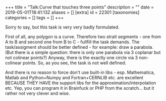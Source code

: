 +++
title = "Talk:Curve that touches three points"
description = ""
date = 2019-05-01T18:41:13Z
aliases = []
[extra]
id = 22301
[taxonomies]
categories = []
tags = []
+++

Sorry to say, but this task is very very badly formulated.

First of all, any polygon is a curve. Therefore two strait segments - one from A to B and second one from B to C - fullfill the task demands. The task/assigment should be better defined - for example: draw a parabola. (But there is a simple question: there is only one parabola via 3 coplanar but not colinear points?) Anyway, there is the exactly one circle via 3 non-colinear points. So, as you see, the task is not well defined.

And there is no reason to force don't use built-in libs - esp. Mathematica, Matlab and Python+Numpy and Fortran+CERNLIB etc. are excellent BECAUSE THEY HAVE the support libs for the approximation/interpolation etc. Yep, you can program it in Brainfuck or PHP from the scratch... but it rather not very clever and wise.

